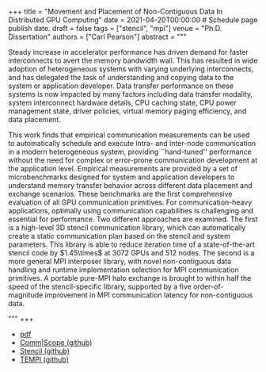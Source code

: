 +++
title = "Movement and Placement of Non-Contiguous Data In Distributed GPU Computing"
date = 2021-04-20T00:00:00  # Schedule page publish date.
draft = false
tags = ["stencil", "mpi"]
venue = "Ph.D. Dissertation"
authors = ["Carl Pearson"]
abstract = """<p>
Steady increase in accelerator performance has driven demand for faster interconnects to avert the memory bandwidth wall.
This has resulted in wide adoption of heterogeneous systems with varying underlying interconnects, and has delegated the task of understanding and copying data to the system or application developer.
Data transfer performance on these systems is now impacted by many factors including data transfer modality, system interconnect hardware details, CPU caching state, CPU power management state, driver policies, virtual memory paging efficiency, and data placement.
</p><p>
This work finds that empirical communication measurements can be used to automatically schedule and execute intra- and inter-node communication in a modern heterogeneous system, providing ``hand-tuned'' performance without the need for complex or error-prone communication development at the application level.
Empirical measurements are provided by a set of microbenchmarks designed for system and application developers to understand memory transfer behavior across different data placement and exchange scenarios.
These benchmarks are the first comprehensive evaluation of all GPU communication primitives.
For communication-heavy applications, optimally using communication capabilities is challenging and essential for performance.
Two different approaches are examined.
The first is a high-level 3D stencil communication library, which can automatically create a static communication plan based on the stencil and system parameters.
This library is able to reduce iteration time of a state-of-the-art stencil code by $1.45\times$ at 3072 GPUs and 512 nodes.
The second is a more general MPI interposer library, with novel non-contiguous data handling and runtime implementation selection for MPI communication primitives.
A portable pure-MPI halo exchange is brought to within half the speed of the stencil-specific library, supported by a five order-of-magnitude improvement in MPI communication latency for non-contiguous data.</p>"""
+++

* [pdf](/static/pdf/20210420_pearson_phd.pdf)
* [Comm|Scope (github)](https://github.com/c3sr/comm_scope)
* [Stencil (github)](https://github.com/cwpearson/stencil)
* [TEMPI (github)](https://github.com/cwpearson/tempi)